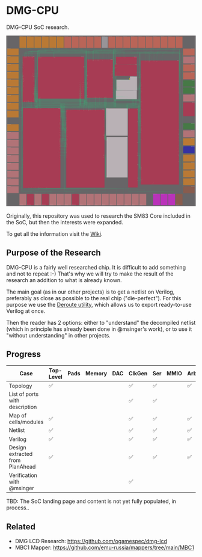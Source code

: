 # DMG-CPU

DMG-CPU SoC research.

![demo](/imgstore/soc/demo.png)

Originally, this repository was used to research the SM83 Core included in the SoC, but then the interests were expanded.

To get all the information visit the [Wiki](/wiki/Readme.md).

## Purpose of the Research

DMG-CPU is a fairly well researched chip. It is difficult to add something and not to repeat :-) That's why we will try to make the result of the research an addition to what is already known.

The main goal (as in our other projects) is to get a netlist on Verilog, preferably as close as possible to the real chip ("die-perfect"). For this purpose we use the [Deroute utility](https://github.com/emu-russia/Deroute), which allows us to export ready-to-use Verilog at once.

Then the reader has 2 options: either to "understand" the decompiled netlist (which in principle has already been done in @msinger's work), or to use it "without understanding" in other projects.

## Progress

|Case                         |Top-Level|Pads|Memory|DAC|ClkGen|Ser |MMIO|Arb   |PPU|APU|SM83|
|---------------------------------|-----|----|------|---|------|----|----|------|---|---|----|
|Topology                         |✅	|    |      | 	|✅	   |✅ 	|    |✅	|✅	|✅	|✅	 |
|List of ports with description   |  	|    |      | 	|✅	   |✅	|    | 		| 	| 	|✅	 |
|Map of cells/modules             |✅	|    |      | 	|✅	   |✅	|    |✅	|✅	|✅	|✅	 |
|Netlist                          |✅	|    |      | 	|✅	   |✅	|    |✅	|✅	|✅	|✅	 |
|Verilog                          |✅	|    |      | 	|✅	   |✅	|    |✅	|✅	|✅	|✅	 |
|Design extracted from PlanAhead  |✅	|    |      | 	|✅	   |✅	|    |✅	|✅	|✅	|✅	 |
|Verification with @msinger       |  	|    |      | 	|✅	   | 	|    | 		| 	| 	|-	 |

TBD: The SoC landing page and content is not yet fully populated, in process..

## Related

- DMG LCD Research: https://github.com/ogamespec/dmg-lcd
- MBC1 Mapper: https://github.com/emu-russia/mappers/tree/main/MBC1